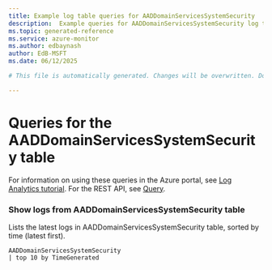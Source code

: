 ```yaml
---
title: Example log table queries for AADDomainServicesSystemSecurity
description:  Example queries for AADDomainServicesSystemSecurity log table
ms.topic: generated-reference
ms.service: azure-monitor
ms.author: edbaynash
author: EdB-MSFT
ms.date: 06/12/2025

# This file is automatically generated. Changes will be overwritten. Do not change this file directly. 

---
```


# Queries for the AADDomainServicesSystemSecurity table

For information on using these queries in the Azure portal, see [Log Analytics tutorial](/azure/azure-monitor/logs/log-analytics-tutorial). For the REST API, see [Query](/rest/api/loganalytics/query).


### Show logs from AADDomainServicesSystemSecurity table  


Lists the latest logs in AADDomainServicesSystemSecurity table, sorted by time (latest first).  

```query
AADDomainServicesSystemSecurity
| top 10 by TimeGenerated
```

